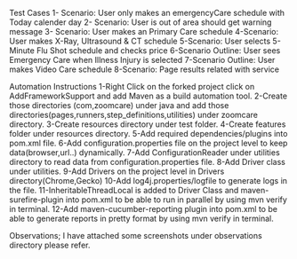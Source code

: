 Test Cases 
1- Scenario: User only makes an emergencyCare schedule with Today calender day
2- Scenario: User is out of area should get warning message
3- Scenario: User makes an Primary Care schedule
4-Scenario: User makes X-Ray, Ultrasound & CT schedule
5-Scenario: User selects 5-Minute Flu Shot schedule and checks price
6-Scenario Outline: User sees Emergency Care when Illness Injury is selected
7-Scenario Outline: User makes Video Care schedule
8-Scenario: Page results related with service

Automation Instructions
1-Right Click on the forked project click on AddFrameworkSupport and add Maven as a build automation tool.
2-Create those directories (com,zoomcare) under java and add those directories(pages,runners,step_definitions,utilities) 
under zoomcare directory.
3-Create resources directory under test folder.
4-Create features folder under resources directory.
5-Add required dependencies/plugins into pom.xml file.
6-Add configuration.properties file on the project level to keep data(browser,url..) dynamically.
7-Add ConfigurationReader under utilities directory to read data from configuration.properties file.
8-Add Driver class under utilities.
9-Add Drivers on the project level in Drivers directory(Chrome,Gecko)
10-Add log4j.properties/logfile to generate logs in the file.
11-InheritableThreadLocal is added to Driver Class and maven-surefire-plugin into pom.xml to be able to run in parallel by using mvn verify in terminal.
12-Add maven-cucumber-reporting plugin into pom.xml to be able to generate reports in pretty format by using mvn verify in terminal.

Observations;
I have attached some screenshots under observations directory please refer.

